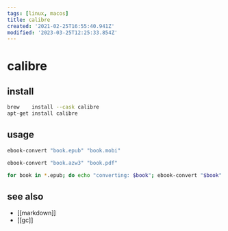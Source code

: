 ```yaml
---
tags: [linux, macos]
title: calibre
created: '2021-02-25T16:55:40.941Z'
modified: '2023-03-25T12:25:33.854Z'
---
```


# calibre

## install

```sh
brew    install --cask calibre
apt-get install calibre
```

## usage

```sh
ebook-convert "book.epub" "book.mobi"

ebook-convert "book.azw3" "book.pdf"

for book in *.epub; do echo "converting: $book"; ebook-convert "$book" "$(basename "$book" .epub).mobi"; done
```

## see also

- [[markdown]]
- [[gc]]
